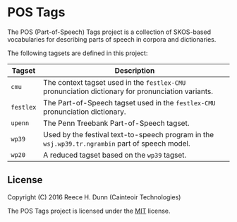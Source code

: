 # POS Tags

The POS (Part-of-Speech) Tags project is a collection of SKOS-based vocabularies
for describing parts of speech in corpora and dictionaries.

The following tagsets are defined in this project:

| Tagset    | Description |
|-----------|-------------|
| `cmu`     | The context tagset used in the `festlex-CMU` pronunciation dictionary for pronunciation variants. |
| `festlex` | The Part-of-Speech tagset used in the `festlex-CMU` pronunciation dictionary. |
| `upenn`   | The Penn Treebank Part-of-Speech tagset. |
| `wp39`    | Used by the festival text-to-speech program in the `wsj.wp39.tr.ngrambin` part of speech model. |
| `wp20`    | A reduced tagset based on the `wp39` tagset. |

## License

Copyright (C) 2016 Reece H. Dunn (Cainteoir Technologies)

The POS Tags project is licensed under the [MIT](COPYING) license.
